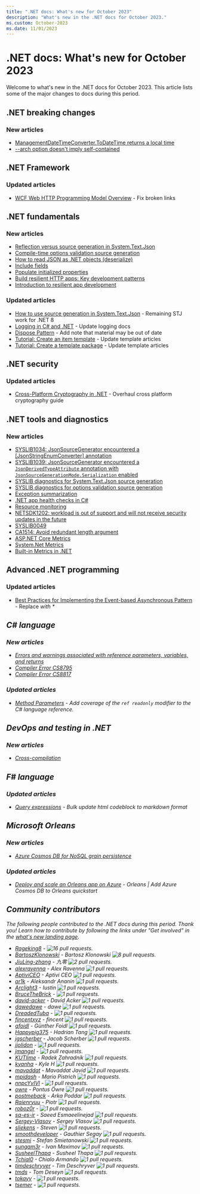 ```yaml
---
title: ".NET docs: What's new for October 2023"
description: "What's new in the .NET docs for October 2023."
ms.custom: October-2023
ms.date: 11/01/2023
---
```


# .NET docs: What's new for October 2023

Welcome to what's new in the .NET docs for October 2023. This article lists some of the major changes to docs during this period.

## .NET breaking changes

### New articles

- [ManagementDateTimeConverter.ToDateTime returns a local time](../core/compatibility/extensions/8.0/dmtf-todatetime.md)
- [--arch option doesn't imply self-contained](../core/compatibility/sdk/8.0/arch-option.md)

## .NET Framework

### Updated articles

- [WCF Web HTTP Programming Model Overview](../framework/wcf/feature-details/wcf-web-http-programming-model-overview.md) - Fix broken links

## .NET fundamentals

### New articles

- [Reflection versus source generation in System.Text.Json](../standard/serialization/system-text-json/reflection-vs-source-generation.md)
- [Compile-time options validation source generation](../core/extensions/options-validation-generator.md)
- [How to read JSON as .NET objects (deserialize)](../standard/serialization/system-text-json/deserialization.md)
- [Include fields](../standard/serialization/system-text-json/fields.md)
- [Populate initialized properties](../standard/serialization/system-text-json/populate-properties.md)
- [Build resilient HTTP apps: Key development patterns](../core/resilience/http-resilience.md)
- [Introduction to resilient app development](../core/resilience/index.md)

### Updated articles

- [How to use source generation in System.Text.Json](../standard/serialization/system-text-json/source-generation.md) - Remaining STJ work for .NET 8
- [Logging in C# and .NET](../core/extensions/logging.md) - Update logging docs
- [Dispose Pattern](../standard/design-guidelines/dispose-pattern.md) - Add note that material may be out of date
- [Tutorial: Create an item template](../core/tutorials/cli-templates-create-item-template.md) - Update template articles
- [Tutorial: Create a template package](../core/tutorials/cli-templates-create-template-package.md) - Update template articles

## .NET security

### Updated articles

- [Cross-Platform Cryptography in .NET](../standard/security/cross-platform-cryptography.md) - Overhaul cross platform cryptography guide

## .NET tools and diagnostics

### New articles

- [SYSLIB1034: JsonSourceGenerator encountered a [JsonStringEnumConverter] annotation](../fundamentals/syslib-diagnostics/syslib1034.md)
- [SYSLIB1039: JsonSourceGenerator encountered a `JsonDerivedTypeAttribute` annotation with `JsonSourceGenerationMode.Serialization` enabled](../fundamentals/syslib-diagnostics/syslib1039.md)
- [SYSLIB diagnostics for System.Text.Json source generation](../fundamentals/syslib-diagnostics/syslib1220-1229.md)
- [SYSLIB diagnostics for options validation source generation](../fundamentals/syslib-diagnostics/syslib1201-1219.md)
- [Exception summarization](../core/diagnostics/diagnostic-exception-summary.md)
- [.NET app health checks in C\#](../core/diagnostics/diagnostic-health-checks.md)
- [Resource monitoring](../core/diagnostics/diagnostic-resource-monitoring.md)
- [NETSDK1202: workload is out of support and will not receive security updates in the future](../core/tools/sdk-errors/netsdk1202.md)
- [SYSLIB0049](../fundamentals/syslib-diagnostics/syslib0049.md)
- [CA1514: Avoid redundant length argument](../fundamentals/code-analysis/quality-rules/ca1514.md)
- [ASP.NET Core Metrics](../core/diagnostics/built-in-metrics-aspnetcore.md)
- [System.Net Metrics](../core/diagnostics/built-in-metrics-system-net.md)
- [Built-in Metrics in .NET](../core/diagnostics/built-in-metrics.md)

## Advanced .NET programming

### Updated articles

- [Best Practices for Implementing the Event-based Asynchronous Pattern](../standard/asynchronous-programming-patterns/best-practices-for-implementing-the-event-based-asynchronous-pattern.md) - Replace <em> with *

## C# language

### New articles

- [Errors and warnings associated with reference parameters, variables, and returns](../csharp/language-reference/compiler-messages/ref-modifiers-errors.md)
- [Compiler Error CS8795](../csharp/language-reference/compiler-messages/cs8795.md)
- [Compiler Error CS8817](../csharp/language-reference/compiler-messages/cs8817.md)

### Updated articles

- [Method Parameters](../csharp/language-reference/keywords/method-parameters.md) - Add coverage of the `ref readonly` modifier to the C# language reference.

## DevOps and testing in .NET

### New articles

- [Cross-compilation](../core/deploying/native-aot/cross-compile.md)

## F# language

### Updated articles

- [Query expressions](../fsharp/language-reference/query-expressions.md) - Bulk update html codeblock to markdown format

## Microsoft Orleans

### New articles

- [Azure Cosmos DB for NoSQL grain persistence](../orleans/grains/grain-persistence/azure-cosmos-db.md)

### Updated articles

- [Deploy and scale an Orleans app on Azure](../orleans/quickstarts/deploy-scale-orleans-on-azure.md) - Orleans | Add Azure Cosmos DB to Orleans quickstart

## Community contributors

The following people contributed to the .NET docs during this period. Thank you! Learn how to contribute by following the links under "Get involved" in the [what's new landing page](index.yml).

- [Rageking8](https://github.com/Rageking8) -  ![16 pull requests.](https://img.shields.io/badge/Merged%20Pull%20Requests-16-green)
- [BartoszKlonowski](https://github.com/BartoszKlonowski) - Bartosz Klonowski ![8 pull requests.](https://img.shields.io/badge/Merged%20Pull%20Requests-8-green)
- [JiuLing-zhang](https://github.com/JiuLing-zhang) - 九零 ![2 pull requests.](https://img.shields.io/badge/Merged%20Pull%20Requests-2-green)
- [alexravenna](https://github.com/alexravenna) - Alex Ravenna ![1 pull requests.](https://img.shields.io/badge/Merged%20Pull%20Requests-1-green)
- [AptiviCEO](https://github.com/AptiviCEO) - Aptivi CEO ![1 pull requests.](https://img.shields.io/badge/Merged%20Pull%20Requests-1-green)
- [ar1k](https://github.com/ar1k) - Aleksandr Ananin ![1 pull requests.](https://img.shields.io/badge/Merged%20Pull%20Requests-1-green)
- [Arclight3](https://github.com/Arclight3) - Iustin ![1 pull requests.](https://img.shields.io/badge/Merged%20Pull%20Requests-1-green)
- [BruceTheBrick](https://github.com/BruceTheBrick) -  ![1 pull requests.](https://img.shields.io/badge/Merged%20Pull%20Requests-1-green)
- [david-acker](https://github.com/david-acker) - David Acker ![1 pull requests.](https://img.shields.io/badge/Merged%20Pull%20Requests-1-green)
- [dawedawe](https://github.com/dawedawe) - dawe ![1 pull requests.](https://img.shields.io/badge/Merged%20Pull%20Requests-1-green)
- [DreadedTuba](https://github.com/DreadedTuba) -  ![1 pull requests.](https://img.shields.io/badge/Merged%20Pull%20Requests-1-green)
- [fincentxyz](https://github.com/fincentxyz) - fincent ![1 pull requests.](https://img.shields.io/badge/Merged%20Pull%20Requests-1-green)
- [gfoidl](https://github.com/gfoidl) - Günther Foidl ![1 pull requests.](https://img.shields.io/badge/Merged%20Pull%20Requests-1-green)
- [Happypig375](https://github.com/Happypig375) - Hadrian Tang ![1 pull requests.](https://img.shields.io/badge/Merged%20Pull%20Requests-1-green)
- [jgscherber](https://github.com/jgscherber) - Jacob Scherber ![1 pull requests.](https://img.shields.io/badge/Merged%20Pull%20Requests-1-green)
- [jjolidon](https://github.com/jjolidon) -  ![1 pull requests.](https://img.shields.io/badge/Merged%20Pull%20Requests-1-green)
- [jmangel](https://github.com/jmangel) -  ![1 pull requests.](https://img.shields.io/badge/Merged%20Pull%20Requests-1-green)
- [KUTlime](https://github.com/KUTlime) - Radek Zahradník ![1 pull requests.](https://img.shields.io/badge/Merged%20Pull%20Requests-1-green)
- [kyanha](https://github.com/kyanha) - Kyle H ![1 pull requests.](https://img.shields.io/badge/Merged%20Pull%20Requests-1-green)
- [mavaddat](https://github.com/mavaddat) - Mavaddat Javid ![1 pull requests.](https://img.shields.io/badge/Merged%20Pull%20Requests-1-green)
- [mpidash](https://github.com/mpidash) - Mario Pistrich ![1 pull requests.](https://img.shields.io/badge/Merged%20Pull%20Requests-1-green)
- [nnpcYvIVl](https://github.com/nnpcYvIVl) -  ![1 pull requests.](https://img.shields.io/badge/Merged%20Pull%20Requests-1-green)
- [owre](https://github.com/owre) - Pontus Öwre ![1 pull requests.](https://img.shields.io/badge/Merged%20Pull%20Requests-1-green)
- [postmeback](https://github.com/postmeback) - Arka Poddar ![1 pull requests.](https://img.shields.io/badge/Merged%20Pull%20Requests-1-green)
- [Raienryuu](https://github.com/Raienryuu) - Piotr ![1 pull requests.](https://img.shields.io/badge/Merged%20Pull%20Requests-1-green)
- [roboz0r](https://github.com/roboz0r) -  ![1 pull requests.](https://img.shields.io/badge/Merged%20Pull%20Requests-1-green)
- [sa-es-ir](https://github.com/sa-es-ir) - Saeed Esmaeelinejad ![1 pull requests.](https://img.shields.io/badge/Merged%20Pull%20Requests-1-green)
- [Sergey-Vlasov](https://github.com/Sergey-Vlasov) - Sergey Vlasov ![1 pull requests.](https://img.shields.io/badge/Merged%20Pull%20Requests-1-green)
- [sliekens](https://github.com/sliekens) - Steven ![1 pull requests.](https://img.shields.io/badge/Merged%20Pull%20Requests-1-green)
- [smoothdeveloper](https://github.com/smoothdeveloper) - Gauthier Segay ![1 pull requests.](https://img.shields.io/badge/Merged%20Pull%20Requests-1-green)
- [stesmi](https://github.com/stesmi) - Stefan Smietanowski ![1 pull requests.](https://img.shields.io/badge/Merged%20Pull%20Requests-1-green)
- [sungam3r](https://github.com/sungam3r) - Ivan Maximov ![1 pull requests.](https://img.shields.io/badge/Merged%20Pull%20Requests-1-green)
- [SusheelThapa](https://github.com/SusheelThapa) - Susheel Thapa ![1 pull requests.](https://img.shields.io/badge/Merged%20Pull%20Requests-1-green)
- [Tchial0](https://github.com/Tchial0) - Chialo Armando ![1 pull requests.](https://img.shields.io/badge/Merged%20Pull%20Requests-1-green)
- [timdeschryver](https://github.com/timdeschryver) - Tim Deschryver ![1 pull requests.](https://img.shields.io/badge/Merged%20Pull%20Requests-1-green)
- [tmds](https://github.com/tmds) - Tom Deseyn ![1 pull requests.](https://img.shields.io/badge/Merged%20Pull%20Requests-1-green)
- [tokayy](https://github.com/tokayy) -  ![1 pull requests.](https://img.shields.io/badge/Merged%20Pull%20Requests-1-green)
- [tsemer](https://github.com/tsemer) -  ![1 pull requests.](https://img.shields.io/badge/Merged%20Pull%20Requests-1-green)
